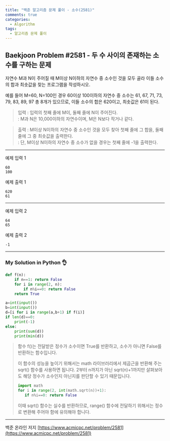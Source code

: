 ```yaml
---
title: "백준 알고리즘 문제 풀이 - 소수(2581)"
comments: true
categories:
  - Algorithm
tags:
  - 알고리즘 문제 풀이
---
```


## Baekjoon Problem #2581 - 두 수 사이의 존재하는 소수를 구하는 문제

자연수 M과 N이 주어질 때 M이상 N이하의 자연수 중 소수인 것을 모두 골라 이들 소수의 합과 최솟값을 찾는 프로그램을 작성하시오.

예를 들어 M=60, N=100인 경우 60이상 100이하의 자연수 중 소수는 61, 67, 71, 73, 79, 83, 89, 97 총 8개가 있으므로, 이들 소수의 합은 620이고, 최솟값은 61이 된다.

> 입력
> : 입력의 첫째 줄에 M이, 둘째 줄에 N이 주어진다.  
> : M과 N은 10,000이하의 자연수이며, M은 N보다 작거나 같다.

> 출력
> : M이상 N이하의 자연수 중 소수인 것을 모두 찾아 첫째 줄에 그 합을, 둘째 줄에 그 중 최솟값을 출력한다.  
> : 단, M이상 N이하의 자연수 중 소수가 없을 경우는 첫째 줄에 -1을 출력한다.

***
예제 입력 1
```
60
100
```
예제 출력 1
```
620
61
```
***
예제 입력 2
```
64
65
```
예제 출력 2
```
-1
```

***
### My Solution in Python :ok_hand:

```python
def f(n):
    if n==1: return False
    for i in range(2, n):
        if n%i==0: return False
    return True

a=int(input())
b=int(input())
d=[i for i in range(a,b+1) if f(i)]
if len(d)==0:
    print(-1)
else:
    print(sum(d))
    print(min(d))
```

> 함수 f()는 전달받은 정수가 소수이면 True를 반환하고, 소수가 아니면 False를 반환하는 함수입니다.  
> 
> 이 함수의 성능을 높이기 위해서는 math 라이브러리에서 제곱근을 반환해 주는 sqrt() 함수를 사용하면 됩니다. 2부터 n까지가 아닌 sqrt(n)+1까지만 살펴보아도 해당 정수가 소수인지 아닌지를 판단할 수 있기 때문입니다.  
> ```python
> import math
> for i in range(2, int(math.sqrt(n))+1):
>    if n%i==0: return False
> ```
> 이때 sqrt() 함수는 실수를 반환하므로, range() 함수에 전달하기 위해서는 정수로 변환해 주어야 함에 유의해야 합니다.

***
백준 온라인 저지 [https://www.acmicpc.net/problem/2581](https://www.acmicpc.net/problem/2581)
